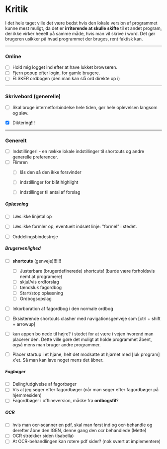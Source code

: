 # Kritik
I det hele taget ville det være bedst hvis den lokale version af programmet kunne mest muligt, da det er **irriterende at skulle skifte** til et andet program, der ikke virker heeelt på samme måde, hvis man vil skrive i word. Det gør brugeren usikker på hvad programmet der bruges, rent faktisk kan. 

---

### Online
- [ ] Hold mig logget ind efter at have lukket browseren.
- [ ] Fjern popup efter login, for gamle brugere.
- [ ] ELSKER ordbogen (den man kan slå ord direkte op i)

---

### Skrivebord (generelle)

- [ ] Skal bruge internetforbindelse hele tiden, gør hele oplevelsen langsom og sløv.
- [x] Diktering!!!



---

### Generelt
- [ ] Indstillinger! - en række lokale indstillinger til shortcuts og andre generelle preferencer.
- [ ] Flimren
	- [ ] lås den så den ikke forsvinder
	- [ ] indstillinger for blåt highlight
	- [ ] indstillinger til antal af forslag



##### Oplæsning
- [ ] Læs ikke linjetal op
- [ ] Læs ikke formler op, eventuelt indsæt linje: "formel" i stedet.
- [ ] Orddelingsbindestreje



##### Brugervenlighed
- [ ] **shortcuts** (genveje)!!!!!!
	- [ ] Justerbare (brugerdefinerede) shortcuts! (burde være forholdsvis nemt at programere)
	- [ ] skjul/vis ordforslag
	- [ ] tændsluk fagordbog
	- [ ] Start/stop oplæsning
	- [ ] Ordbogsopslag

- [ ] Inkorboration af fagordbog i den normale ordbog
- [ ] Eksisterende shortcuts clasher med navigationsgenveje som [ctrl + shift + arrowup] 
- [ ] kan appen bo nede til højre? i stedet for at være i vejen hvorend man placerer den. Dette ville gøre det muligt at holde programmet åbent, også mens man bruger andre programmer.
- [ ] Placer startup i et hjøne, helt det modsatte at hjørnet med [luk program] x'et. Så man kan lave noget mens det åbner.


##### Fagbøger
- [ ] Deling/udgivelse af fagorbøger
- [ ] Vis at jeg søger efter fagordbøger (når man søger efter fagordbøger på hjemmesiden)
- [ ] Fagordbøger i offlineversion, måske fra **ordbogsfil**?

##### OCR
- [ ] hvis man ocr-scanner en pdf, skal man først ind og ocr-behandle og derefter åbne den IGEN, denne gang den ocr behandlede  (Mette)
- [ ] OCR strækker siden (Isabella)
- [ ] At OCR-behandlingen kan rotere pdf sider? (nok svært at implementere)
